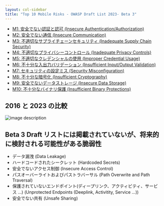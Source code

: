```yaml
---
layout: col-sidebar
title: "Top 10 Mobile Risks - OWASP Draft List 2023- Beta 3"
---
```


- [M1: 安全でない認証と認可 (Insecure Authentication/Authorization)](m1-insecure-authentication-authorization.md)
- [M2: 安全でない通信 (Insecure Communication)](m2-insecure-communication.md)
- [M3: 不適切なサプライチェーンセキュリティ (Inadequate Supply Chain Security)](m3-inadequate-supply-chain-security.md)
- [M4: 不適切なプライバシーコントロール (Inadequate Privacy Controls)](m4-inadequate-privacy-controls.md)
- [M5: 不適切なクレデンシャルの使用 (Improper Credential Usage)](m5-improper-credential-usage.md)
- [M6: 不十分な入出力バリデーション (Insufficient Input/Output Validation)](m6-insufficient-input-output-validation.md)
- [M7: セキュリティの設定ミス (Security Misconfiguration)](m7-security-misconfiguration.md)
- [M8: 不十分な暗号化 (Insufficient Cryptography)](m8-insufficient-cryptography.md)
- [M9: 安全でないデータストレージ (Insecure Data Storage)](m9-insecure-data-storage.md)
- [M10: 不十分なバイナリ保護 (Insufficient Binary Protections)](m10-insufficient-binary-protection.md)

## 2016 と 2023 の比較
![image description](https://github.com/OWASP/www-project-mobile-top-10/blob/master/2023-risks/assets/images/comparison-owasp-10.png)

## Beta 3 Draft リストには掲載されていないが、将来的に検討される可能性がある脆弱性

* データ漏洩 (Data Leakage)
* ハードコードされたシークレット (Hardcoded Secrets)
* 安全でないアクセス制御 (Insecure Access Control)
* パスオーバーライトおよびパストラバーサル (Path Overwrite and Path Traversal)
* 保護されていないエンドポイント(ディープリンク、アクティビティ、サービス ...) (Unprotected Endpoints (Deeplink, Activitity, Service ...))
* 安全でない共有 (Unsafe Sharing)
